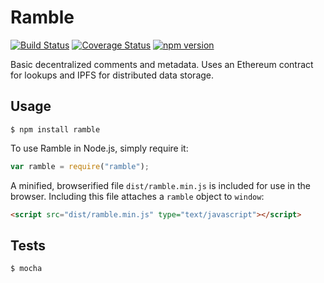 Ramble
======

[![Build Status](https://travis-ci.org/AugurProject/ramble.svg)](https://travis-ci.org/AugurProject/ramble)
[![Coverage Status](https://coveralls.io/repos/AugurProject/ramble/badge.svg?branch=master&service=github)](https://coveralls.io/github/AugurProject/ramble?branch=master)
[![npm version](https://badge.fury.io/js/ramble.svg)](http://badge.fury.io/js/ramble)

Basic decentralized comments and metadata.  Uses an Ethereum contract for lookups and IPFS for distributed data storage.

Usage
-----
```
$ npm install ramble
```
To use Ramble in Node.js, simply require it:
```javascript
var ramble = require("ramble");
```
A minified, browserified file `dist/ramble.min.js` is included for use in the browser.  Including this file attaches a `ramble` object to `window`:
```html
<script src="dist/ramble.min.js" type="text/javascript"></script>
```

Tests
-----

```
$ mocha
```
